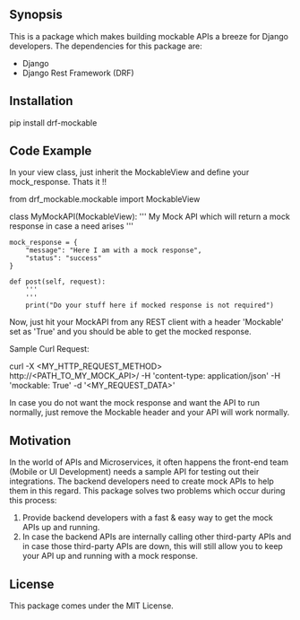 ## Synopsis

This is a package which makes building mockable APIs a breeze for Django developers. The dependencies for this package are:

* Django
* Django Rest Framework (DRF)

## Installation

pip install drf-mockable


## Code Example

In your view class, just inherit the MockableView and define your mock_response. Thats it !!


from drf_mockable.mockable import MockableView

class MyMockAPI(MockableView):
    ''' 
        My Mock API which will return a mock response in case a need arises
    '''
    
    mock_response = {
        "message": "Here I am with a mock response", 
        "status": "success"
    }

    def post(self, request):
        '''
        '''
        print("Do your stuff here if mocked response is not required")


Now, just hit your MockAPI from any REST client with a header 'Mockable' set as 'True' and you should be able to get the mocked response. 

Sample Curl Request: 

curl -X <MY_HTTP_REQUEST_METHOD> http://<PATH_TO_MY_MOCK_API>/ -H 'content-type: application/json' -H 'mockable: True' -d '<MY_REQUEST_DATA>'

In case you do not want the mock response and want the API to run normally, just remove the Mockable header and your API will work normally.


## Motivation

In the world of APIs and Microservices, it often happens the front-end team (Mobile or UI Development) needs a sample API for testing out their integrations. The backend developers need to create mock APIs to help them in this regard. This package solves two problems which occur during this process:

1) Provide backend developers with a fast & easy way to get the mock APIs up and running.
2) In case the backend APIs are internally calling other third-party APIs and in case those third-party APIs are down, this will still allow you to keep your API up and running with a mock response.


## License

This package comes under the MIT License.
